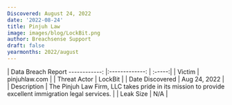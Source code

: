 ```yaml
---
Discovered: August 24, 2022
date: '2022-08-24'
title: Pinjuh Law
image: images/blog/LockBit.png
author: Breachsense Support
draft: false
yearmonths: 2022/august
---
```



| Data Breach Report
------------:     |:-------------:    | :-----:|
| Victim      | pinjuhlaw.com      | 
| Threat Actor      | LockBit      | 
| Date Discovered      | Aug 24, 2022      | 
| Description      | The Pinjuh Law Firm, LLC takes pride in its mission to provide excellent immigration legal services.      | 
| Leak Size      | N/A      | 

